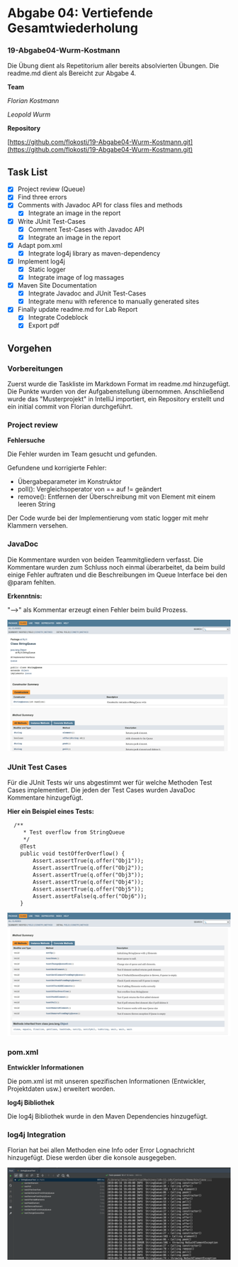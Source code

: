 
# Abgabe 04: Vertiefende Gesamtwiederholung #

### 19-Abgabe04-Wurm-Kostmann ###

Die Übung dient als Repetitorium aller bereits absolvierten Übungen. Die readme.md dient als Bereicht zur Abgabe 4.

**Team**

*Florian Kostmann*

*Leopold Wurm*

**Repository**

[https://github.com/flokosti/19-Abgabe04-Wurm-Kostmann.git](https://github.com/flokosti/19-Abgabe04-Wurm-Kostmann.git)

## Task List ##

- [x]  Project review (Queue)
  - [x] Find three errors
- [x] Comments with Javadoc API for class files and methods
  - [x] Integrate an image in the report
- [x] Write JUnit Test-Cases
  - [x] Comment Test-Cases with Javadoc API
  - [x] Integrate an image in the report
- [x] Adapt pom.xml
  - [x] Integrate log4j library as maven-dependency
- [x] Implement log4j
  - [x] Static logger
  - [x] Integrate image of log massages
- [x] Maven Site Documentation
  - [x] Integrate Javadoc and JUnit Test-Cases
  - [x] Integrate menu with reference to manually generated sites
- [x] Finally update readme.md for Lab Report
  - [x] Integrate Codeblock
  - [x] Export pdf

## Vorgehen ##

### Vorbereitungen ###

Zuerst wurde die Taskliste im Markdown Format im readme.md hinzugefügt. Die Punkte wurden von der Aufgabenstellung
übernommen. Anschließend wurde das "Musterprojekt" in IntelliJ importiert, ein Repository erstellt und ein
initial commit von Florian durchgeführt. 

### Project review ###
**Fehlersuche**

Die Fehler wurden im Team gesucht und gefunden.

Gefundene und korrigierte Fehler:

- Übergabeparameter im Konstruktor
- poll(): Vergleichsoperator von == auf != geändert
- remove(): Entfernen der Überschreibung mit von Element mit einem leeren String

Der Code wurde bei der Implementierung vom static logger mit mehr Klammern versehen.

### JavaDoc ###

Die Kommentare wurden von beiden Teammitgliedern verfasst. Die Kommentare wurden zum Schluss noch einmal
überarbeitet, da beim build einige Fehler auftraten und die Beschreibungen im Queue Interface bei den @param fehlten. 

**Erkenntnis:**

"-->" als Kommentar erzeugt einen Fehler beim build Prozess.

![javadoc](media/javadoc.png)

### JUnit Test Cases ###

Für die JUnit Tests wir uns abgestimmt wer für welche Methoden Test Cases implementiert. 
Die jeden der Test Cases wurden JavaDoc Kommentare hinzugefügt. 

**Hier ein Beispiel eines Tests:**
```
  /**
     * Test overflow from StringQueue
     */
    @Test
    public void testOfferOverflow() {
        Assert.assertTrue(q.offer("Obj1"));
        Assert.assertTrue(q.offer("Obj2"));
        Assert.assertTrue(q.offer("Obj3"));
        Assert.assertTrue(q.offer("Obj4"));
        Assert.assertTrue(q.offer("Obj5"));
        Assert.assertFalse(q.offer("Obj6"));
    }
```

![junitTests](media/tests.png)

### pom.xml ###
**Entwickler Informationen**

Die pom.xml ist mit unseren spezifischen Informationen (Entwickler, Projektdaten usw.) erweitert worden.

**log4j Bibliothek**

Die log4j Bibliothek wurde in den Maven Dependencies hinzugefügt.

### log4j Integration ###

Florian hat bei allen Methoden eine Info oder Error Lognachricht hinzugefügt. Diese werden über die konsole ausgegeben.

![log4j](media/log4j_konsole.png)




